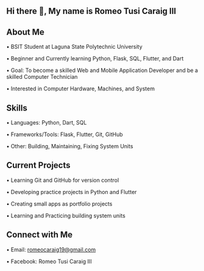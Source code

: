 ## Hi there 👋, My name is Romeo Tusi Caraig III 

## About Me
• BSIT Student at Laguna State Polytechnic University

• Beginner and Currently learning Python, Flask, SQL, Flutter, and Dart

• Goal: To become a skilled Web and Mobile Application Developer and be a skilled Computer Technician

• Interested in Computer Hardware, Machines, and System
## Skills
• Languages: Python, Dart, SQL

• Frameworks/Tools: Flask, Flutter, Git, GitHub

• Other: Building, Maintaining, Fixing System Units

## Current Projects
• Learning Git and GitHub for version control

• Developing practice projects in Python and Flutter

• Creating small apps as portfolio projects

• Learning and Practicing building system units

## Connect with Me

• Email: romeocaraig19@gmail.com

• Facebook: Romeo Tusi Caraig III
<!--
**Romeo-Tusi-Caraig-III/Romeo-Tusi-Caraig-III** is a ✨ _special_ ✨ repository because its `README.md` (this file) appears on your GitHub profile.

Here are some ideas to get you started:

- 🔭 I’m currently working on ...
- 🌱 I’m currently learning ...
- 👯 I’m looking to collaborate on ...
- 🤔 I’m looking for help with ...
- 💬 Ask me about ...
- 📫 How to reach me: ...
- 😄 Pronouns: ...
- ⚡ Fun fact: ...
-->
